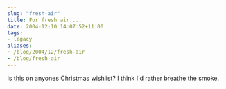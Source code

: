 ```yaml
---
slug: "fresh-air"
title: For fresh air....
date: 2004-12-10 14:07:52+11:00
tags:
- legacy
aliases:
- /blog/2004/12/fresh-air
- /blog/fresh-air
---
```


Is <a href="http://www.totallyabsurd.com/toiletsnorkel.htm">this</a> on anyones Christmas wishlist? I think I'd rather breathe the smoke.
